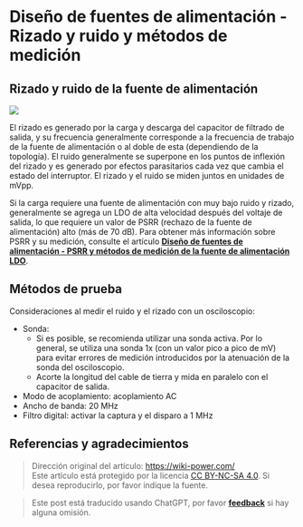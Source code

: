 # Diseño de fuentes de alimentación - Rizado y ruido y métodos de medición

## Rizado y ruido de la fuente de alimentación

![](https://wiki-media-1253965369.cos.ap-guangzhou.myqcloud.com/img/20220708164040.png)

El rizado es generado por la carga y descarga del capacitor de filtrado de salida, y su frecuencia generalmente corresponde a la frecuencia de trabajo de la fuente de alimentación o al doble de esta (dependiendo de la topología). El ruido generalmente se superpone en los puntos de inflexión del rizado y es generado por efectos parasitarios cada vez que cambia el estado del interruptor. El rizado y el ruido se miden juntos en unidades de mVpp.

Si la carga requiere una fuente de alimentación con muy bajo ruido y rizado, generalmente se agrega un LDO de alta velocidad después del voltaje de salida, lo que requiere un valor de PSRR (rechazo de la fuente de alimentación) alto (más de 70 dB). Para obtener más información sobre PSRR y su medición, consulte el artículo [**Diseño de fuentes de alimentación - PSRR y métodos de medición de la fuente de alimentación LDO**](https://wiki-power.com/es/%E7%94%B5%E6%BA%90%E8%AE%BE%E8%AE%A1-LDO%E7%94%B5%E6%BA%90%E6%8A%91%E5%88%B6%E6%AF%94%EF%BC%88PSRR%EF%BC%89%E4%B8%8E%E6%B5%8B%E9%87%8F%E6%96%B9%E6%B3%95).

## Métodos de prueba

Consideraciones al medir el ruido y el rizado con un osciloscopio:

- Sonda:
  - Si es posible, se recomienda utilizar una sonda activa. Por lo general, se utiliza una sonda 1x (con un valor pico a pico de mV) para evitar errores de medición introducidos por la atenuación de la sonda del osciloscopio.
  - Acorte la longitud del cable de tierra y mida en paralelo con el capacitor de salida.
- Modo de acoplamiento: acoplamiento AC
- Ancho de banda: 20 MHz
- Filtro digital: activar la captura y el disparo a 1 MHz

## Referencias y agradecimientos

> Dirección original del artículo: <https://wiki-power.com/>  
> Este artículo está protegido por la licencia [CC BY-NC-SA 4.0](https://creativecommons.org/licenses/by/4.0/deed.zh). Si desea reproducirlo, por favor indique la fuente.

> Este post está traducido usando ChatGPT, por favor [**feedback**](https://github.com/linyuxuanlin/Wiki_MkDocs/issues/new) si hay alguna omisión.